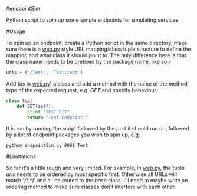 #endpointSim

Python script to spin up some simple endpoints for simulating services. 

#Usage

To spin up an endpoint, create a Python script in the same directory, make sure there is a [web.py](http://webpy.org/) style URL mapping/class tuple structure to define the mapping and what class it should point to.
The only difference here is that the class name needs to be prefixed by the package name, like so:-

```python
urls = ('/Test', 'Test.test')
```

Add (as in [web.py](http://webpy.org/)) a class and add a method with the name of the method type of the expected request, e.g. _GET_ and specify behaviour.

```python
class test:        
    def GET(self):
    	print "TEST HIT"
        return "Test Endpoint!"
```

It is run by running the script followed by the port it should run on, followed by a list of endpoint packages you wish to spin up, e.g.

```
python endpointSim.py 8081 Test
```

#Limitations

So far it's a little rough and very limited.  For example, in [web.py](http://webpy.org/), the tuple _urls_ needs to be ordered by most specific first.  Otherwise all URLs will match '_/(.*)_' and all be routed to the _base_ class.  I'll need to maybe write an ordering method to make sure classes don't interfere with each other.
